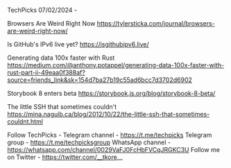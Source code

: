 TechPicks 07/02/2024 -

Browsers Are Weird Right Now
https://tylersticka.com/journal/browsers-are-weird-right-now/

Is GitHub's IPv6 live yet?
https://isgithubipv6.live/

Generating data 100x faster with Rust
https://medium.com/@anthony.potappel/generating-data-100x-faster-with-rust-part-ii-49eaa0f388af?source=friends_link&sk=154d7ba27b19c55ad6bcc7d3702d6902

Storybook 8 enters beta
https://storybook.js.org/blog/storybook-8-beta/

The little SSH that sometimes couldn't
https://mina.naguib.ca/blog/2012/10/22/the-little-ssh-that-sometimes-couldnt.html

Follow TechPicks -
Telegram channel - https://t.me/techpicks
Telegram group - https://t.me/techpicksgroup
WhatsApp channel - https://whatsapp.com/channel/0029VaFJ0FcHbFVCqJRGKC3U
Follow me on Twitter - https://twitter.com/__tkore__